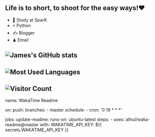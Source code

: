 ## Life is to short, to shoot for the easy ways!❤️
- 🍻  Study at SparK 
- ⚡  Python 
- ✍️  Blogger
- ♟  Email 
## ![James's GitHub stats](https://github-readme-stats.vercel.app/api?username=JamesQian11&show_icons=true)
## ![Most Used Languages](https://github-readme-stats.vercel.app/api/top-langs/?username=JamesQian11&layout=compact)
## ![Visitor Count](https://profile-counter.glitch.me/JamesQian11/count.svg)

name: WakaTime Readme

on:
  push:
    branches:
      - master
  schedule:
    - cron: '0 19 * * *'

jobs:
  update-readme:
    runs-on: ubuntu-latest
    steps:
      - uses: athul/waka-readme@master
        with:
          WAKATIME_API_KEY: ${{ secrets.WAKATIME_API_KEY }}



<!--
**JamesQian11/JamesQian11** is a ✨ _special_ ✨ repository because its `README.md` (this file) appears on your GitHub profile.

Here are some ideas to get you started:

- 🔭 I’m currently working on ...
- 🌱 I’m currently learning ...
- 👯 I’m looking to collaborate on ...
- 🤔 I’m looking for help with ...
- 💬 Ask me about ...
- 📫 How to reach me: ...
- 😄 Pronouns: ...
- ⚡ Fun fact: ...
-->

